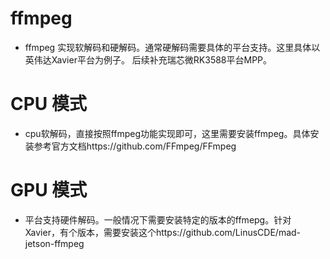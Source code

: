 # ffmpeg
* ffmpeg 实现软解码和硬解码。通常硬解码需要具体的平台支持。这里具体以英伟达Xavier平台为例子。 后续补充瑞芯微RK3588平台MPP。

# CPU 模式
* cpu软解码，直接按照ffmpeg功能实现即可，这里需要安装ffmpeg。具体安装参考官方文档https://github.com/FFmpeg/FFmpeg

# GPU 模式
* 平台支持硬件解码。一般情况下需要安装特定的版本的ffmepg。针对Xavier，有个版本，需要安装这个https://github.com/LinusCDE/mad-jetson-ffmpeg

